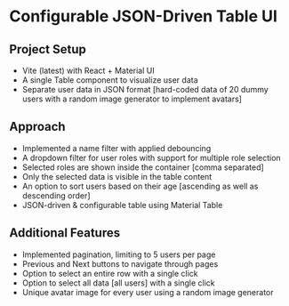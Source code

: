 # Configurable JSON-Driven Table UI  

## Project Setup  
- Vite (latest) with React + Material UI  
- A single Table component to visualize user data  
- Separate user data in JSON format [hard-coded data of 20 dummy users with a random image generator to implement avatars]  

## Approach  

- Implemented a name filter with applied debouncing  
- A dropdown filter for user roles with support for multiple role selection  
- Selected roles are shown inside the container [comma separated]  
- Only the selected data is visible in the table content  
- An option to sort users based on their age [ascending as well as descending order]  
- JSON-driven & configurable table using Material Table  

## Additional Features  

- Implemented pagination, limiting to 5 users per page  
- Previous and Next buttons to navigate through pages  
- Option to select an entire row with a single click  
- Option to select all data [all users] with a single click  
- Unique avatar image for every user using a random image generator  
